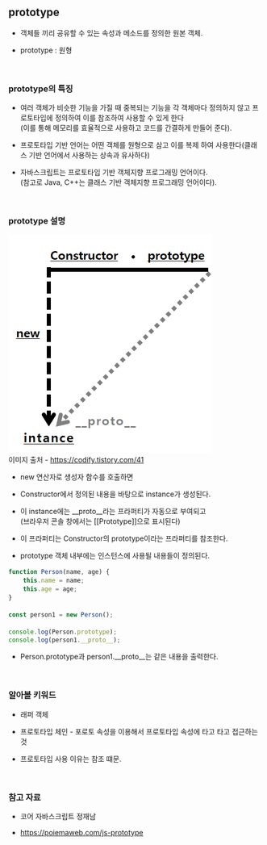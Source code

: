 ## prototype

- 객체들 끼리 공유할 수 있는 속성과 메소드를 정의한 원본 객체.

- prototype : 원형 

<br>

### prototype의 특징
- 여러 객체가 비슷한 기능을 가질 때 중복되는 기능을 각 객체마다 정의하지 않고 프로토타입에 정의하여 이를 참조하여 사용할 수 있게 한다 <br>
(이를 통해 메모리를 효율적으로 사용하고 코드를 간결하게 만들어 준다).

- 프로토타입 기반 언어는 어떤 객체를 원형으로 삼고 이를 복제 하여 사용한다(클래스 기반 언어에서 사용하는 상속과 유사하다)

- 자바스크립트는 프로토타입 기반 객체지향 프로그래밍 언어이다. <br>
  (참고로 Java, C++는 클래스 기반 객체지향 프로그래밍 언어이다).

<br>

### prototype 설명
<img src="image/prototye.png"/> <br>
이미지 출처 - https://codify.tistory.com/41

- new 연산자로 생성자 함수를 호출하면

- Constructor에서 정의된 내용을 바탕으로 instance가 생성된다.

- 이 instance에는 __proto__라는 프라퍼티가 자동으로 부여되고 <br>
  (브라우저 콘솔 창에서는 [[Prototype]]으로 표시된다)

- 이 프라퍼티는 Constructor의 prototype이라는 프라퍼티를 참조한다.

- prototype 객체 내부에는 인스턴스에 사용될 내용들이 정의된다.

```javascript
function Person(name, age) {
    this.name = name;
    this.age = age;
}

const person1 = new Person();

console.log(Person.prototype);
console.log(person1.__proto__);

```
- Person.prototype과 person1.__proto__는 같은 내용을 출력한다.

<br>

### 알아볼 키워드
- 래퍼 객체

- 프로토타입 체인 - 포로토 속성을 이용해서 프로토타입 속성에 타고 타고 접근하는것

- 프로토타입 사용 이유는 참조 떄문.


<br>

### 참고 자료

- 코어 자바스크립트 정재남

- https://poiemaweb.com/js-prototype

